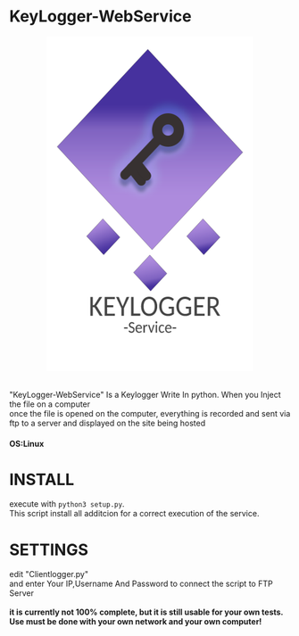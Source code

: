 # KeyLogger-WebService
<p align="center">
  <img width="370" height="600" src="https://github.com/0xFreddox/KeyLogger-WebService/blob/main/static/logo.png">
</p>
<br>
"KeyLogger-WebService" Is a Keylogger Write In python.
When you Inject the file on a computer
<br>
once the file is opened on the computer, everything is recorded and sent via ftp to a server and displayed on the site being hosted
<br>
<h4>OS:Linux</h4>
<h1>INSTALL</h1>
execute with 
<code>python3 setup.py</code>.
<br>
This script install all additcion for a correct execution of the service.
<h1>SETTINGS</h1>
edit "Clientlogger.py" 
<br>
and enter Your IP,Username And Password to connect the script to FTP Server
<br>
<br>
<strong>it is currently not 100% complete, but it is still usable for your own tests.</Strong>
<br>
<strong>Use must be done with your own network and your own computer!</strong>
